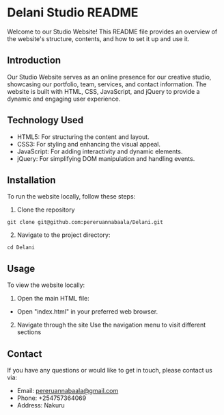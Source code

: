 # Delani Studio README

Welcome to our Studio Website! This README file provides an overview of the website's structure, contents, and how to set it up and use it.

## Introduction

Our Studio Website serves as an online presence for our creative studio, showcasing our portfolio, team, services, and contact information. The website is built with HTML, CSS, JavaScript, and jQuery to provide a dynamic and engaging user experience.

## Technology Used

- HTML5: For structuring the content and layout.
- CSS3: For styling and enhancing the visual appeal.
- JavaScript: For adding interactivity and dynamic elements.
- jQuery: For simplifying DOM manipulation and handling events.

## Installation

To run the website locally, follow these steps:

1. Clone the repository
```
git clone git@github.com:pereruannabaala/Delani.git
```
2. Navigate to the project directory:
```
cd Delani
```

## Usage

To view the website locally:

1. Open the main HTML file:
- Open "index.html" in your preferred web browser.
2. Navigate through the site
Use the navigation menu to visit different sections

## Contact
If you have any questions or would like to get in touch, please contact us via:

- Email: pereruannabaala@gmail.com
- Phone: +254757364069
- Address: Nakuru
